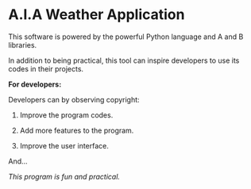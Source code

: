 # A.I.A Weather Application

This software is powered by the powerful Python language and A and B libraries.

In addition to being practical, this tool can inspire developers to use its codes in their projects.

**For developers:**

Developers can by observing copyright:

1) Improve the program codes.

2) Add more features to the program.

3) Improve the user interface.

And...

*This program is fun and practical.*
